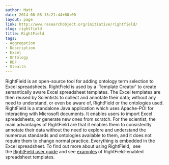```yaml
---
author: Matt
date: 2014-08-08 13:21:44+00:00
layout: page
link: http://www.researchobject.org/initiative/rightfield/
slug: rightfield
title: RightField
tags:
- Aggregation
- Description
- Excel
- Ontology
- RDF
- Stealth
---
```

RightField is an open-source tool for adding ontology term selection to Excel spreadsheets. RightField is used by a 'Template Creator' to create semantically aware Excel spreadsheet templates. The Excel templates are then reused by Scientists to collect and annotate their data; without any need to understand, or even be aware of, RightField or the ontologies used.
RightField is a standalone Java application which uses Apache-POI for interacting with Microsoft documents. It enables users to import Excel spreadsheets, or generate new ones from scratch.
For the scientist, the main advantages of RightField are that it enables them to consistently annotate their data without the need to explore and understand the numerous standards and ontologies available to them, and it does not require them to change normal practice. Everything is embedded in the Excel spreadsheet.
To find out more about using RightField,  see the [RightField user guide](http://www.rightfield.org.uk/guide) and see [examples](https://www.sysmo-db.org/rightfield/templates) of RightField-enabled spreadsheet templates.
